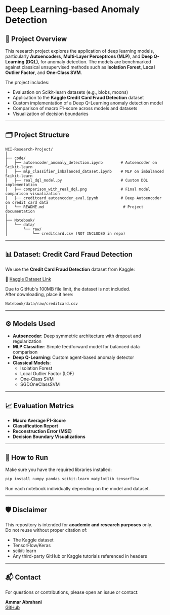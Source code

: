 
# Deep Learning-based Anomaly Detection

## 🧠 Project Overview

This research project explores the application of deep learning models, particularly **Autoencoders**, **Multi-Layer Perceptrons (MLP)**, and **Deep Q-Learning (DQL)**, for anomaly detection. The models are benchmarked against classical unsupervised methods such as **Isolation Forest**, **Local Outlier Factor**, and **One-Class SVM**.

The project includes:
- Evaluation on Scikit-learn datasets (e.g., blobs, moons)
- Application to the **Kaggle Credit Card Fraud Detection** dataset
- Custom implementation of a Deep Q-Learning anomaly detection model
- Comparison of macro F1-score across models and datasets
- Visualization of decision boundaries

---

## 🗂️ Project Structure

```
NCI-Research-Project/
│
├── code/
│   ├── autoencoder_anomaly_detection.ipynb        # Autoencoder on Scikit-learn
│   ├── mlp_classifier_imbalanced_dataset.ipynb    # MLP on imbalanced Scikit-learn
│   ├── real_dql_model.py                          # Custom DQL implementation
│   ├── comparison_with_real_dql.png               # Final model comparison visualization
│   ├── creditcard_autoencoder_eval.ipynb          # Deep Autoencoder on credit card data
│   └── README.md                                   # Project documentation
│
├── Notebook/
│   └── data/
│       └── raw/
│           └── creditcard.csv (NOT INCLUDED in repo)
```

---

## 📊 Dataset: Credit Card Fraud Detection

We use the **Credit Card Fraud Detection** dataset from Kaggle:

🔗 [Kaggle Dataset Link](https://www.kaggle.com/datasets/mlg-ulb/creditcardfraud)

Due to GitHub's 100MB file limit, the dataset is not included.  
After downloading, place it here:

```
Notebook/data/raw/creditcard.csv
```

---

## ⚙️ Models Used

- **Autoencoder**: Deep symmetric architecture with dropout and regularization
- **MLP Classifier**: Simple feedforward model for balanced data comparison
- **Deep Q-Learning**: Custom agent-based anomaly detector
- **Classical Models**:
  - Isolation Forest
  - Local Outlier Factor (LOF)
  - One-Class SVM
  - SGDOneClassSVM

---

## 📈 Evaluation Metrics

- **Macro Average F1-Score**
- **Classification Report**
- **Reconstruction Error (MSE)**
- **Decision Boundary Visualizations**

---

## 🧪 How to Run

Make sure you have the required libraries installed:
```bash
pip install numpy pandas scikit-learn matplotlib tensorflow
```

Run each notebook individually depending on the model and dataset.

---

## 🛡️ Disclaimer

This repository is intended for **academic and research purposes** only.  
Do not reuse without proper citation of:
- The Kaggle dataset
- TensorFlow/Keras
- scikit-learn
- Any third-party GitHub or Kaggle tutorials referenced in headers

---

## 📬 Contact

For questions or contributions, please open an issue or contact:

**Ammar Abrahani**  
[GitHub](https://github.com/ammarabrahani/deep-learning-anomaly-k8s)

